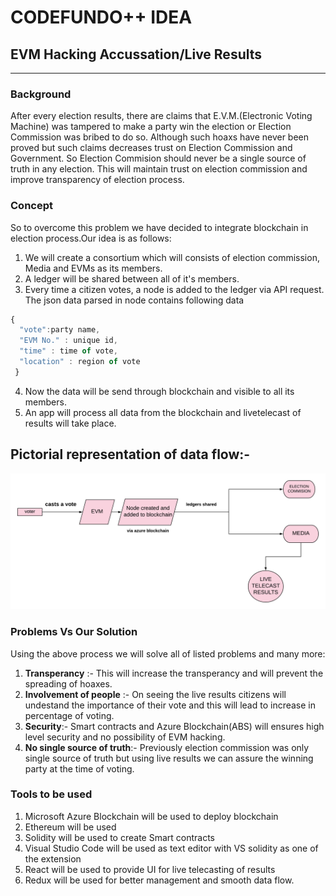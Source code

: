 # CODEFUNDO++ IDEA
## EVM Hacking Accussation/Live Results 
------
### Background
After every election results, there are claims that E.V.M.(Electronic Voting Machine) was tampered to make a party win the election or Election Commission was bribed to do so. Although such hoaxs have never been proved but such claims decreases trust on Election Commission and Government. So Election Commision should never be a single source of truth in any election. This will maintain trust on election commission and improve transparency of election process.

### Concept
So to overcome this problem we have decided to integrate blockchain in election process.Our idea is as follows:
1. We will create a consortium which will consists of election commission, Media and EVMs as its members.
2. A ledger will be shared between all of it's members.
3. Every time a citizen votes, a node is added to the ledger via API request. The json data parsed in node contains following data
```javascript
{ 
  "vote":party name,
  "EVM No." : unique id,
  "time" : time of vote,
  "location" : region of vote
 }
```
4. Now the data will be send through blockchain and visible to all its members.
5. An app will process all data from the blockchain and livetelecast of results will take place.

## Pictorial representation of data flow:-

![alt text](https://github.com/drumilpatel2000/CodeFunDo--BlockChain/blob/master/blockchain.png)

### Problems Vs Our Solution
 Using the above process we will solve all of listed problems and many more:
 1. **Transperancy** :- This will increase the transperancy and will prevent the spreading of hoaxes.
 2. **Involvement of people** :- On seeing the live results citizens will undestand the importance of their vote and this will lead to increase in percentage of voting.
 3. **Security**:- Smart contracts and Azure Blockchain(ABS) will ensures high level security and no possibility of EVM hacking.
 4. **No single source of truth**:- Previously election commission was only single source of truth but using live results we can assure the winning party at the time of voting.

### Tools to be used

1. Microsoft Azure Blockchain will be used to deploy blockchain
2. Ethereum will be used
3. Solidity will be used to create Smart contracts
4. Visual Studio Code will be used as text editor with VS solidity as one of the extension 
5. React will be used to provide UI for live telecasting of results
6. Redux will be used for better management and smooth data flow.
